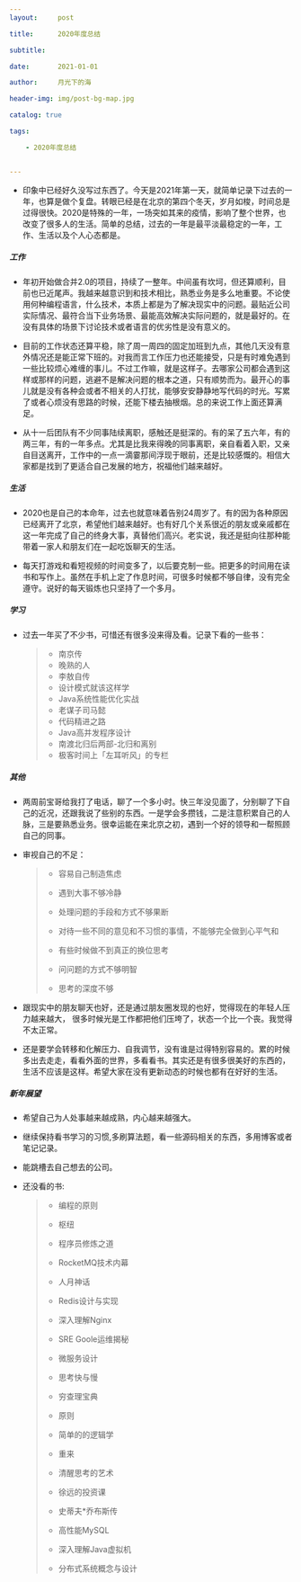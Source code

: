 ```yaml
---
layout:     post

title:      2020年度总结

subtitle:   

date:       2021-01-01

author:     月光下的海

header-img: img/post-bg-map.jpg

catalog: true

tags:

    - 2020年度总结  


---
```




- 印象中已经好久没写过东西了。今天是2021年第一天，就简单记录下过去的一年，也算是做个复盘。转眼已经是在北京的第四个冬天，岁月如梭，时间总是过得很快。2020是特殊的一年，一场突如其来的疫情，影响了整个世界，也改变了很多人的生活。简单的总结，过去的一年是最平淡最稳定的一年，工作、生活以及个人心态都是。

#####  工作

- 年初开始做合并2.0的项目，持续了一整年。中间虽有坎坷，但还算顺利，目前也已近尾声。我越来越意识到和技术相比，熟悉业务是多么地重要。不论使用何种编程语言，什么技术，本质上都是为了解决现实中的问题。最贴近公司实际情况、最符合当下业务场景、最能高效解决实际问题的，就是最好的。在没有具体的场景下讨论技术或者语言的优劣性是没有意义的。

- 目前的工作状态还算平稳，除了周一周四的固定加班到九点，其他几天没有意外情况还是能正常下班的。对我而言工作压力也还能接受，只是有时难免遇到一些比较烦心难缠的事儿。不过工作嘛，就是这样子。去哪家公司都会遇到这样或那样的问题，逃避不是解决问题的根本之道，只有顺势而为。最开心的事儿就是没有各种会或者不相关的人打扰，能够安安静静地写代码的时光。写累了或者心烦没有思路的时候，还能下楼去抽根烟。总的来说工作上面还算满足。

- 从十一后团队有不少同事陆续离职，感触还是挺深的。有的呆了五六年，有的两三年，有的一年多点。尤其是比我来得晚的同事离职，亲自看着入职，又亲自目送离开，工作中的一点一滴霎那间浮现于眼前，还是比较感慨的。相信大家都是找到了更适合自己发展的地方，祝福他们越来越好。

##### 生活

-  2020也是自己的本命年，过去也就意味着告别24周岁了。有的因为各种原因已经离开了北京，希望他们越来越好。也有好几个关系很近的朋友或亲戚都在这一年完成了自己的终身大事，真替他们高兴。老实说，我还是挺向往那种能带着一家人和朋友们在一起吃饭聊天的生活。

- 每天打游戏和看短视频的时间变多了，以后要克制一些。把更多的时间用在读书和写作上。虽然在手机上定了作息时间，可很多时候都不够自律，没有完全遵守。说好的每天锻炼也只坚持了一个多月。

##### 学习

- 过去一年买了不少书，可惜还有很多没来得及看。记录下看的一些书：

  >- 南京传
  >-  晚熟的人
  >- 李敖自传
  >- 设计模式就该这样学
  >-  Java系统性能优化实战
  >- 老谋子司马懿
  >- 代码精进之路
  >-  Java高并发程序设计
  >- 南渡北归后两部-北归和离别
  >- 极客时间上「左耳听风」的专栏

##### 其他

- 两周前宝哥给我打了电话，聊了一个多小时。快三年没见面了，分别聊了下自己的近况，还跟我说了些别的东西。一是学会多攒钱，二是注意积累自己的人脉，三是要熟悉业务。很幸运能在来北京之初，遇到一个好的领导和一帮照顾自己的同事。

- 审视自己的不足：

  >- 容易自己制造焦虑
  >
  >- 遇到大事不够冷静
  >
  >- 处理问题的手段和方式不够果断
  >
  >- 对待一些不同的意见和不习惯的事情，不能够完全做到心平气和
  >
  >- 有些时候做不到真正的换位思考
  >
  >- 问问题的方式不够明智
  >
  >- 思考的深度不够

- 跟现实中的朋友聊天也好，还是通过朋友圈发现的也好，觉得现在的年轻人压力越来越大， 很多时候光是工作都把他们压垮了，状态一个比一个丧。我觉得不太正常。
- 还是要学会转移和化解压力、自我调节，没有谁是过得特别容易的。累的时候多出去走走，看看外面的世界，多看看书。其实还是有很多很美好的东西的，生活不应该是这样。希望大家在没有更新动态的时候也都有在好好的生活。

##### 新年展望

- 希望自己为人处事越来越成熟，内心越来越强大。
- 继续保持看书学习的习惯,多刷算法题，看一些源码相关的东西，多用博客或者笔记记录。
- 能跳槽去自己想去的公司。

- 还没看的书:

  > - 编程的原则
  >
  > - 枢纽
  >
  > - 程序员修炼之道
  >
  > - RocketMQ技术内幕
  >
  > - 人月神话
  >
  > - Redis设计与实现
  >
  > - 深入理解Nginx
  >
  > - SRE Goole运维揭秘
  >
  > - 微服务设计
  >
  > - 思考快与慢
  >
  > - 穷查理宝典
  >
  > - 原则
  >
  > - 简单的的逻辑学
  >
  > - 重来
  >
  > - 清醒思考的艺术
  >
  > - 徐远的投资课
  >
  > - 史蒂夫*乔布斯传
  >
  > - 高性能MySQL
  >
  > - 深入理解Java虚拟机
  >
  > - 分布式系统概念与设计